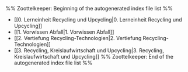 %% Zoottelkeeper: Beginning of the autogenerated index file list  %%
-  [[0. Lerneinheit Recycling und Upcycling|0. Lerneinheit Recycling und Upcycling]]
-  [[1. Vorwissen Abfall|1. Vorwissen Abfall]]
-  [[2. Vertiefung Recycling-Technologien|2. Vertiefung Recycling-Technologien]]
-  [[3. Recycling, Kreislaufwirtschaft und Upcycling|3. Recycling, Kreislaufwirtschaft und Upcycling]]
%% Zoottelkeeper: End of the autogenerated index file list  %%
